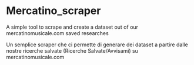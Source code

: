# Mercatino_scraper
A simple tool to scrape and create a dataset out of our mercatinomusicale.com saved researches

Un semplice scraper che ci permette di generare dei dataset a partire dalle nostre ricerche salvate (Ricerche Salvate/Avvisami) su mercatinomusicale.com 
